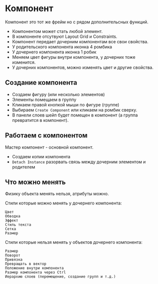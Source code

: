 # Компонент
Компонент это тот же фрейм но с рядом дополнительсных функций.

* Компонентом может стать любой элемент.
* В компоненте отсутвуют Layout Grid и Constraints.
* Компонент передает дочерним компонентам все свои свойства.
* У родительского компонента иконка 4 ромбика
* У дочернего компонента иконка 1 робик
* Меняем цвет фигуры внутри компонента, у дочерних тоже изменится.
* У дочерних компонентов, можно изменять цвет и другие свойства.

## Создание компонента
* Создаем фигуру (или несколько элементов)
* Элементы помещаем в группу
* Кликаем правой кнопкой мыши по фигуре (группе)
* Выбираем `Create Component` или кликаем на ромбик сверху.
* В панели слоев шейп будет помещен в компонент (а группа превратится в компонент).

## Работаем с компонентом
Мастер компонент - основной компонент.
* Создаем копии компонента
* `Detach Instance` разорвать связь между дочерним элементом и родителем

## Что можно менять
Физику объекта менять нельзя, атрибуты можно.

Стили которые можно менять у дочернего компонента:

    Цвет
    Обводка
    Эффект
    Стиль текста
    Сетка
    Размер

Стили которые нельзя менять у объектов дочернего компонента:

    Размер
    Поворот
    Привязка
    Превращать в вектор
    Положение внутри компонента
    Размер компонента через Ctrl
    Иерархию слоев (перемещение, создание групп и т.д.)
